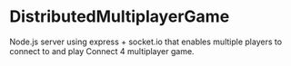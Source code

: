 # DistributedMultiplayerGame
Node.js server using express + socket.io that enables multiple players to connect to and play Connect 4 multiplayer game.
